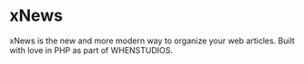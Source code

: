 # xNews
xNews is the new and more modern way to organize your web articles. Built with love in PHP as part of WHENSTUDIOS.
